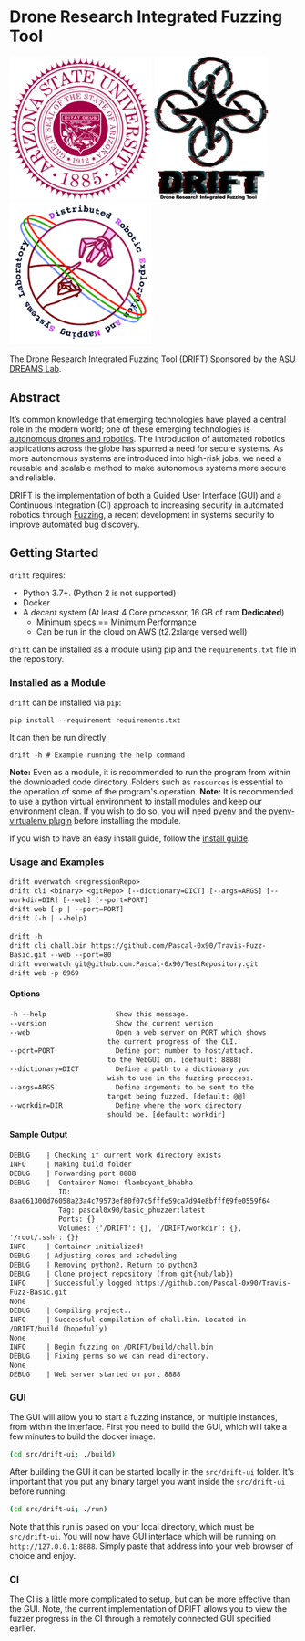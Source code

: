 # Drone Research Integrated Fuzzing Tool

<img src="./assets/asu-logo.svg.png" width="250"/> <img src="./assets/drift-logo.png" width="200"/> <img src="./assets/dreams-logo.png" width="250"/> 


The Drone Research Integrated Fuzzing Tool (DRIFT) Sponsored by the [ASU DREAMS Lab](https://web.asu.edu/jdas/home). 

## Abstract 

It’s common knowledge that emerging technologies have played a central role in the modern world; one of these emerging technologies is [autonomous drones and robotics](https://www.ros.org/). The introduction of automated robotics applications across the globe has spurred a need for secure systems. As more autonomous systems are introduced into high-risk jobs, we need a reusable and scalable method to make autonomous systems more secure and reliable. 

DRIFT is the implementation of both a Guided User Interface (GUI) and a Continuous Integration (CI) approach to increasing security in automated robotics through [Fuzzing](https://searchsecurity.techtarget.com/definition/fuzz-testing), a recent development in systems security to improve automated bug discovery.  

## Getting Started   
`drift` requires:
* Python 3.7+. (Python 2 is not supported)
* Docker
* A *decent* system (At least 4 Core processor, 16 GB of ram **Dedicated**)
  * Minimum specs == Minimum Performance
  * Can be run in the cloud on AWS (t2.2xlarge versed well)

`drift` can be installed as a module using pip and the `requirements.txt` file in the repository. 

### Installed as a Module
`drift` can be installed via `pip`:
```console
pip install --requirement requirements.txt
```
It can then be run directly
```console
drift -h # Example running the help command
```
**Note:** Even as a module, it is recommended to run the program from within the downloaded code directory. Folders such as `resources` is essential to the operation of some of the program's operation. 
**Note:** It is recommended to use a python virtual environment to install modules and keep  our environment clean. If you wish to do so, you will need [pyenv](https://github.com/pyenv/pyenv) and the [pyenv-virtualenv plugin](https://github.com/pyenv/pyenv-virtualenv) before installing the module.

If you wish to have an easy install guide, follow the [install guide](#install_guide).

### Usage and Examples
```console
drift overwatch <regressionRepo>
drift cli <binary> <gitRepo> [--dictionary=DICT] [--args=ARGS] [--workdir=DIR] [--web] [--port=PORT]
drift web [-p | --port=PORT]
drift (-h | --help)

drift -h
drift cli chall.bin https://github.com/Pascal-0x90/Travis-Fuzz-Basic.git --web --port=80
drift overwatch git@github.com:Pascal-0x90/TestRepository.git
drift web -p 6969
```
#### Options
```console
-h --help                 Show this message.
--version                 Show the current version
--web                     Open a web server on PORT which shows
                        the current progress of the CLI.
--port=PORT               Define port number to host/attach.
                        to the WebGUI on. [default: 8888]
--dictionary=DICT         Define a path to a dictionary you
                        wish to use in the fuzzing proccess.
--args=ARGS               Define arguments to be sent to the
                        target being fuzzed. [default: @@]
--workdir=DIR             Define where the work directory
                        should be. [default: workdir]
```
#### Sample Output
```console
DEBUG    | Checking if current work directory exists
INFO     | Making build folder
DEBUG    | Forwarding port 8888
DEBUG    | 	Container Name: flamboyant_bhabha
		    ID: 8aa061300d76058a23a4c79573ef80f07c5fffe59ca7d94e8bfff69fe0559f64
		    Tag: pascal0x90/basic_phuzzer:latest
		    Ports: {}
		    Volumes: {'/DRIFT': {}, '/DRIFT/workdir': {}, '/root/.ssh': {}}
INFO     | Container initialized!
DEBUG    | Adjusting cores and scheduling
DEBUG    | Removing python2. Return to python3
DEBUG    | Clone project repository (from git{hub/lab})
INFO     | Successfully logged https://github.com/Pascal-0x90/Travis-Fuzz-Basic.git
None
DEBUG    | Compiling project..
INFO     | Successful compilation of chall.bin. Located in /DRIFT/build (hopefully)
None
INFO     | Begin fuzzing on /DRIFT/build/chall.bin
DEBUG    | Fixing perms so we can read directory.
None
DEBUG    | Web server started on port 8888
```



### GUI
The GUI will allow you to start a fuzzing instance, or multiple instances, from within the interface.
First you need to build the GUI, which will take a few minutes to build the docker image.

```bash
(cd src/drift-ui; ./build)
```

After building the GUI it can be started locally in the `src/drift-ui` folder. It's important that you put any binary target you want inside the `src/drift-ui` before running:

```bash
(cd src/drift-ui; ./run)
```

Note that this run is based on your local directory, which must be `src/drift-ui`. You will now have GUI interface which will be running on `http://127.0.0.1:8888`. Simply paste that address into your web browser of choice and enjoy. 

### CI

The CI is a little more complicated to setup, but can be more effective than the GUI. Note, the current implementation of DRIFT allows you to view the fuzzer progress in the CI through a remotely connected GUI specified earlier. 



